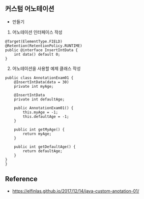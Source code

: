 ## 커스텀 어노테이션
- 만들기

1. 어노테이션 인터페이스 작성  
   
```
@Target(ElementType.FIELD)
@Retention(RetentionPolicy.RUNTIME)
public @interface InsertIntData {
    int data() default 0;
}
```
  
2. 어노테이션을 사용할 예제 클래스 작성 
    
```
public class AnnotationExam01 {
    @InsertIntData(data = 30)
    private int myAge;

    @InsertIntData
    private int defaultAge;

    public AnnotationExam01() {
        this.myAge = -1;
        this.defaultAge = -1;
    }

    public int getMyAge() {
        return myAge;
    }

    public int getDefaultAge() {
        return defaultAge;
    }
}
}

```
  

## Reference
- https://elfinlas.github.io/2017/12/14/java-custom-anotation-01/
